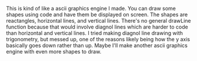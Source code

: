 This is kind of like a ascii graphics engine I made. You can draw some shapes using code and have them be displayed on screen. The shapes are reactangles, horizontal lines, and vertical lines. There's no general drawLine function because that would involve diagnol lines which are harder to code than horizontal and vertical lines. I tried making diagnol line drawing with trigonometry, but messed up, one of the reasons likely being how the y axis basically goes down rather than up. Maybe I'll make another ascii graphics engine with even more shapes to draw.
